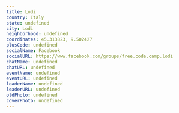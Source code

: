 ```yaml
---
title: Lodi
country: Italy
state: undefined
city: Lodi
neighborhood: undefined
coordinates: 45.313823, 9.502427
plusCode: undefined
socialName: Facebook
socialURL: https://www.facebook.com/groups/free.code.camp.lodi
chatName: undefined
chatURL: undefined
eventName: undefined
eventURL: undefined
leaderName: undefined
leaderURL: undefined
oldPhoto: undefined
coverPhoto: undefined
---
```

